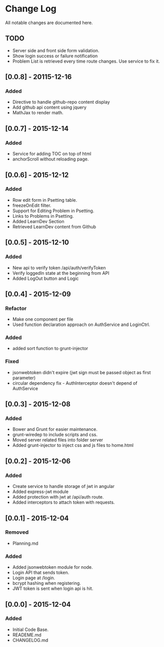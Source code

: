 # Change Log
All notable changes are documented here.

## TODO
- Server side and front side form validation.
- Show login success or failure notification
- Problem List is retrieved every time route changes. Use service to fix it.

## [0.0.8] - 20115-12-16
### Added
- Directive to handle github-repo content display
- Add github api content using jquery
- MathJax to render math.

## [0.0.7] - 2015-12-14
### Added
- Service for adding TOC on top of html
- anchorScroll without reloading page.

## [0.0.6] - 2015-12-12
### Added
- Row edit form in Psetting table.
- freezeOnEdit filter.
- Support for Editing Problem in Psetting.
- Links to Problems in Psetting.
- Added LearnDev Section
- Retrieved LearnDev content from Github

## [0.0.5] - 2015-12-10
### Added
- New api to verify token /api/auth/verifyToken
- Verify loggedIn state at the beginning from API
- Added LogOut button and Logic

## [0.0.4] - 2015-12-09
### Refactor
- Make one component per file
- Used function declaration approach on AuthService and LoginCtrl.
### Added
- added sort function to grunt-injector
### Fixed
- jsonwebtoken didn't expire (jwt sign must be passed object as first parameter)
- circular dependency fix - AuthInterceptor doesn't depend of AuthService

## [0.0.3] - 2015-12-08
### Added
- Bower and Grunt for easier maintenance.
- grunt-wiredep to include scripts and css.
- Moved server related files into folder server
- Added grunt-injector to inject css and js files to home.html

## [0.0.2] - 2015-12-06
### Added
- Create service to handle storage of jwt in angular
- Added express-jwt module
- Added protection with jwt at /api/auth route.
- Added interceptors to attach token with requests.

## [0.0.1] - 2015-12-04
### Removed
- Planning.md
### Added
- Added jsonwebtoken module for node.
- Login API that sends token.
- Login page at /login.
- bcrypt hashing when registering.
- JWT token is sent when login api is hit.

## [0.0.0] - 2015-12-04
### Added
- Initial Code Base.
- READEME.md
- CHANGELOG.md
